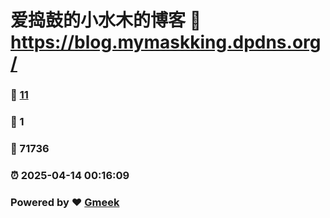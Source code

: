 # 爱捣鼓的小水木的博客 :link: https://blog.mymaskking.dpdns.org/ 
### :page_facing_up: [11](https://blog.mymaskking.dpdns.org//tag.html) 
### :speech_balloon: 1 
### :hibiscus: 71736 
### :alarm_clock: 2025-04-14 00:16:09 
### Powered by :heart: [Gmeek](https://github.com/Meekdai/Gmeek)
